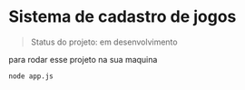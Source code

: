 <h1>Sistema de cadastro de jogos</h1>

>Status do projeto: em desenvolvimento

para rodar esse projeto na sua maquina

````
node app.js
````
